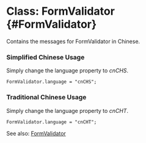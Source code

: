 Class: FormValidator {#FormValidator}
=====================================

Contains the messages for FormValidator in Chinese.

### Simplified Chinese Usage

Simply change the language property to *cnCHS*.

	FormValidator.language = "cnCHS";

### Traditional Chinese Usage

Simply change the language property to *cnCHT*.

	FormValidator.language = "cnCHT";


See also: [FormValidator][]

[FormValidator]: http://www.clientcide.com/docs/Forms/FormValidator#FormValidator